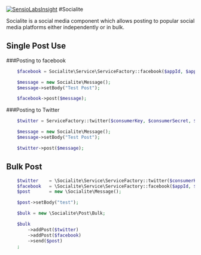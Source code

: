 [![SensioLabsInsight](https://insight.sensiolabs.com/projects/1bcf73fc-369b-4cfc-9f6a-635a471a2dce/mini.png)](https://insight.sensiolabs.com/projects/1bcf73fc-369b-4cfc-9f6a-635a471a2dce)
#Socialite

Socialite is a social media component which allows posting to popular social media platforms either independently or
in bulk.

## Single Post Use

###Posting to facebook

```PHP
    $facebook = Socialite\Service\ServiceFactory::facebook($appId, $appSecret);

    $message = new Socialite\Message();
    $message->setBody("Test Post");

    $facebook->post($message);
```

###Posting to Twitter
```PHP
    $twitter = ServiceFactory::twitter($consumerKey, $consumerSecret, $token, $tokenSecret);

    $message = new Socialite\Message();
    $message->setBody("Test Post");

    $twitter->post($message);
```

## Bulk Post

```PHP
    $twitter    = \Socialite\Service\ServiceFactory::twitter($consumerKey, $consumerSecret, $token, $tokenSecret);
    $facebook   = \Socialite\Service\ServiceFactory::facebook($appId, $appSecret);
    $post       = new \Socialite\Message();

    $post->setBody("test");

    $bulk = new \Socialite\Post\Bulk;

    $bulk
        ->addPost($twitter)
        ->addPost($facebook)
        ->send($post)
    ;
```
